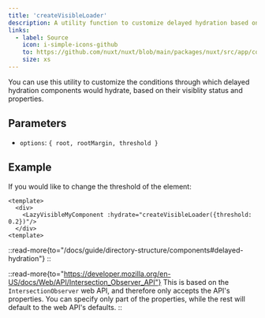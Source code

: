 ```yaml
---
title: 'createVisibleLoader'
description: A utility function to customize delayed hydration based on visibility properties.
links:
  - label: Source
    icon: i-simple-icons-github
    to: https://github.com/nuxt/nuxt/blob/main/packages/nuxt/src/app/composables/hydrate.ts
    size: xs
---
```


You can use this utility to customize the conditions through which delayed hydration components would hydrate, based on their visiblity status and properties.

## Parameters

- `options`: `{ root, rootMargin, threshold }`

## Example

If you would like to change the threshold of the element:

```vue [pages/index.vue]
<template>
  <div>
    <LazyVisibleMyComponent :hydrate="createVisibleLoader({threshold: 0.2})"/>
  </div>
<template>
```
::read-more{to="/docs/guide/directory-structure/components#delayed-hydration"}
::

::read-more{to="https://developer.mozilla.org/en-US/docs/Web/API/Intersection_Observer_API"}
This is based on the `IntersectionObserver` web API, and therefore only accepts the API's properties. You can specify only part of the properties, while the rest will default to the web API's defaults.
::
